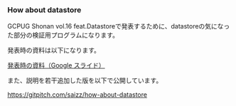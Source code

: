 ### How about datastore

GCPUG Shonan vol.16 feat.Datastoreで発表するために、datastoreの気になった部分の検証用プログラムになります。

発表時の資料は以下になります。

[発表時の資料（Google スライド）](https://docs.google.com/presentation/d/1OdWEc3dRJ8nJ-8WPEuPmgctJjfwAFa5ZrAYsBbTdA60/edit#slide=id.p4)

また、説明を若干追加した版を以下で公開しています。

https://gitpitch.com/saizz/how-about-datastore
